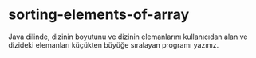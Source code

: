 # sorting-elements-of-array
Java dilinde, dizinin boyutunu ve dizinin elemanlarını kullanıcıdan alan ve dizideki elemanları küçükten büyüğe sıralayan programı yazınız. 
